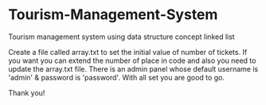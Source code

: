 # Tourism-Management-System
Tourism management system using data structure concept linked list

Create a file called array.txt to set the initial value of number of tickets. If you want you can extend the number of place in code and also
you need to update the array.txt file. There is an admin panel whose default username is 'admin' & password is 'password'. With all set you are good to go. 

Thank you!
